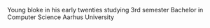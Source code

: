 Young bloke in his early twenties studying 3rd semester Bachelor in Computer Science Aarhus University
